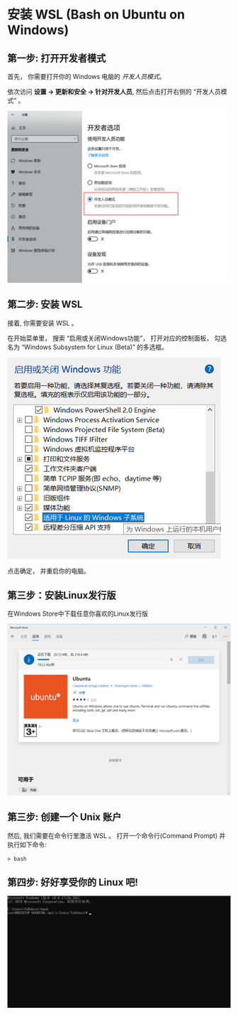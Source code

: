# 安装 WSL (Bash on Ubuntu on Windows)

## 第一步: 打开开发者模式

首先， 你需要打开你的 Windows 电脑的 *开发人员模式*。

依次访问 **设置 -> 更新和安全 -> 针对开发人员**, 然后点击打开右侧的 “开发人员模式” 。

![](image/168.png)

## 第二步: 安装 WSL

接着, 你需要安装 WSL 。

在开始菜单里， 搜索 “启用或关闭Windows功能”， 打开对应的控制面板， 勾选名为 “Windows Subsystem for Linux (Beta)” 的多选框。

![](image/165.png)

点击确定， 并重启你的电脑。

## 第三步：安装Linux发行版

在Windows Store中下载任意你喜欢的Linux发行版

![](image/166.png)

## 第三步: 创建一个 Unix 账户

然后, 我们需要在命令行里激活 WSL 。 打开一个命令行(Command Prompt) 并执行如下命令:

```
> bash
```

## 第四步: 好好享受你的 Linux 吧!

![](image/167.png)
